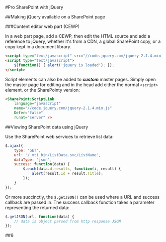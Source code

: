 #Pro SharePoint with jQuery

##Making jQuery available on a SharePoint page

###Content editor web part (CEWP)

In a web part page, add a CEWP, then edit
the HTML source and add a reference to jQuery,
whether it's from a CDN, a global SharePoint
copy, or a copy kept in a document library.

```html
<script type="text/javascript" src="//code.jquery.com/jquery-2.1.4.min.js"></script>
<script type="text/javascript">
	$(function() { alert('jquery is loaded'); });
</script>
```

Script elements can also be added to ***custom*** 
master pages.  Simply open the master page for
editing and in the head add either the normal 
`<script>` element, or the SharePointy version:

```html
<SharePoint:ScriptLink 
	language="javascript" 
	name="//code.jquery.com/jquery-2.1.4.min.js" 
	Defer="false" 
	runat="server" />
```


##Viewing SharePoint data using jQuery

Use the SharePoint web services to 
retrieve list data:

```javascript
$.ajax({
	type: 'GET',
	url: '/_vti_bin/ListData.svc/ListName',
	dataType: 'json',
	success: function(data) {
		$.each(data.d.results, function(i, result) {
			alert(result.Id + result.Title);
		});	
	}
});
```

Or more succinctly, the `$.getJSON()` can be
used where a URL and success callback are
passed in.  The success callback function
takes a parameter representing the returned
data:

```javascript
$.getJSON(url, function(data) {
	// data is object parsed from http response JSON
});
```


##6

